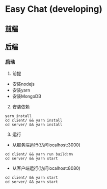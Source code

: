 # Easy Chat (developing)

## [前端](./client)

## [后端](./server)

### 启动

1. 前提

+ 安装nodejs
+ 安装yarn
+ 安装MongoDB

2. 安装依赖

``` code
yarn install
cd client/ && yarn install
cd server/ && yarn install
```

3. 运行

+ 从服务端运行(访问localhost:3000)

``` code
cd client/ && yarn run build:mv
cd server/ && yarn start
```

+ 从客户端运行(访问localhost:8080)

``` code
cd client/ && yarn start
cd server/ && yarn start
```
